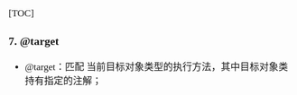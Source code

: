 <span  style="font-family: Simsun,serif; font-size: 17px; ">

[TOC]

### 7. @target

- @target：匹配 当前目标对象类型的执行方法，其中目标对象类持有指定的注解；

</span>